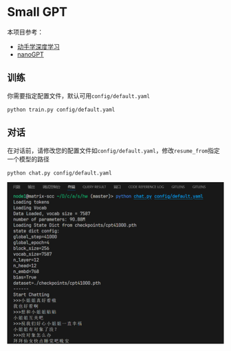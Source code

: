 # Small GPT

本项目参考：
- [动手学深度学习](https://zh.d2l.ai/)
- [nanoGPT](https://github.com/karpathy/nanoGPT)

## 训练

你需要指定配置文件，默认可用`config/default.yaml`

```
python train.py config/default.yaml     
```

## 对话

在对话前，请修改您的配置文件如`config/default.yaml`，修改`resume_from`指定一个模型的路径

```
python chat.py config/default.yaml
```

![demo](assets/demo1.jpg)